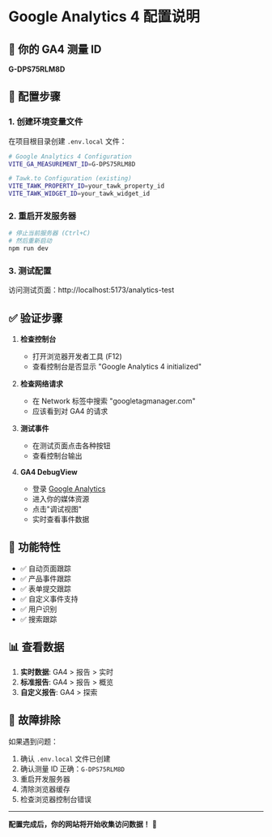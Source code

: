 # Google Analytics 4 配置说明

## 🎯 你的 GA4 测量 ID

**G-DPS75RLM8D**

## 📝 配置步骤

### 1. 创建环境变量文件

在项目根目录创建 `.env.local` 文件：

```bash
# Google Analytics 4 Configuration
VITE_GA_MEASUREMENT_ID=G-DPS75RLM8D

# Tawk.to Configuration (existing)
VITE_TAWK_PROPERTY_ID=your_tawk_property_id
VITE_TAWK_WIDGET_ID=your_tawk_widget_id
```

### 2. 重启开发服务器

```bash
# 停止当前服务器 (Ctrl+C)
# 然后重新启动
npm run dev
```

### 3. 测试配置

访问测试页面：http://localhost:5173/analytics-test

## ✅ 验证步骤

1. **检查控制台**
   - 打开浏览器开发者工具 (F12)
   - 查看控制台是否显示 "Google Analytics 4 initialized"

2. **检查网络请求**
   - 在 Network 标签中搜索 "googletagmanager.com"
   - 应该看到对 GA4 的请求

3. **测试事件**
   - 在测试页面点击各种按钮
   - 查看控制台输出

4. **GA4 DebugView**
   - 登录 [Google Analytics](https://analytics.google.com/)
   - 进入你的媒体资源
   - 点击"调试视图"
   - 实时查看事件数据

## 🚀 功能特性

- ✅ 自动页面跟踪
- ✅ 产品事件跟踪
- ✅ 表单提交跟踪
- ✅ 自定义事件支持
- ✅ 用户识别
- ✅ 搜索跟踪

## 📊 查看数据

1. **实时数据**: GA4 > 报告 > 实时
2. **标准报告**: GA4 > 报告 > 概览
3. **自定义报告**: GA4 > 探索

## 🔧 故障排除

如果遇到问题：

1. 确认 `.env.local` 文件已创建
2. 确认测量 ID 正确：`G-DPS75RLM8D`
3. 重启开发服务器
4. 清除浏览器缓存
5. 检查浏览器控制台错误

---

**配置完成后，你的网站将开始收集访问数据！** 🎉 